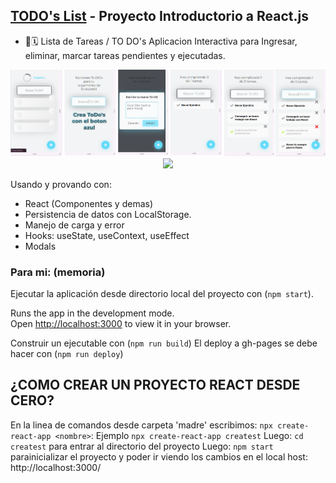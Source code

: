 ## [TODO's List](https://gemmaclaverodelmoral.github.io/ToDos-List-with-React/) - Proyecto Introductorio a React.js
 - 📖🗓️
Lista de Tareas / TO DO's
Aplicacion Interactiva para Ingresar, eliminar, marcar tareas pendientes y ejecutadas.

<div align = "center">  
<img src="public\TODOs-vistas.png" width="800px"/>
</div>
<div align = "center">  
<img src="https://github.com/GemmaClaverodelMoral/ToDos-List-with-React/assets/142899102/60525a84-3840-4e6f-ad99-90f8de93fe9b" width="50px"/>
</div>


Usando y provando con:
 - React (Componentes y demas)
 - Persistencia de datos con LocalStorage.
 - Manejo de carga y error
 - Hooks: useState, useContext, useEffect
 - Modals


### Para mi: (memoria)

Ejecutar la aplicación desde directorio local del proyecto con (`npm start`).

Runs the app in the development mode.\
Open [http://localhost:3000](http://localhost:3000) to view it in your browser.

Construir un ejecutable con (`npm run build`)
El deploy a gh-pages se debe hacer con (`npm run deploy`)

## ¿COMO CREAR UN PROYECTO REACT DESDE CERO?
En la linea de comandos desde carpeta 'madre' escribimos: `npx create-react-app <nombre>`: 
Ejemplo `npx create-react-app createst`
Luego: `cd createst` para entrar al directorio del proyecto
Luego: `npm start` parainicializar el proyecto y poder ir viendo los cambios 
en el local host: http://localhost:3000/


